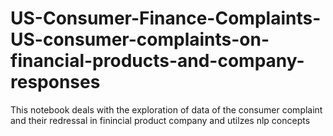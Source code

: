 # US-Consumer-Finance-Complaints-US-consumer-complaints-on-financial-products-and-company-responses
This notebook deals with the exploration of data of the consumer complaint and their redressal in finincial product company and utilzes nlp concepts
